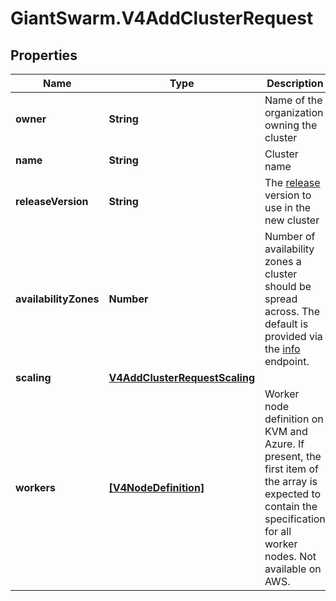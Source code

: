 # GiantSwarm.V4AddClusterRequest

## Properties

Name | Type | Description | Notes
------------ | ------------- | ------------- | -------------
**owner** | **String** | Name of the organization owning the cluster | 
**name** | **String** | Cluster name | [optional] 
**releaseVersion** | **String** | The [release](https://docs.giantswarm.io/api/#tag/releases) version to use in the new cluster  | [optional] 
**availabilityZones** | **Number** | Number of availability zones a cluster should be spread across. The default is provided via the [info](#operation/getInfo) endpoint.  | [optional] 
**scaling** | [**V4AddClusterRequestScaling**](V4AddClusterRequestScaling.md) |  | [optional] 
**workers** | [**[V4NodeDefinition]**](V4NodeDefinition.md) | Worker node definition on KVM and Azure. If present, the first item of the array is expected to contain the specification for all worker nodes. Not available on AWS.  | [optional] 


